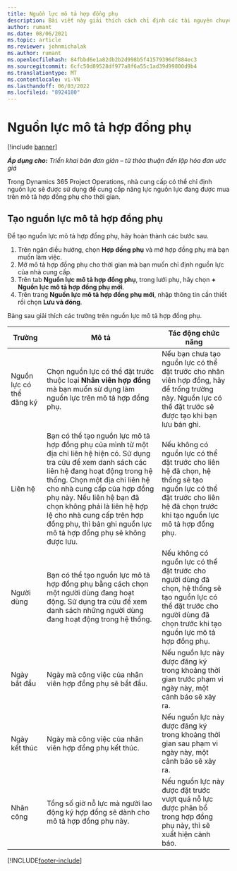 ```yaml
---
title: Nguồn lực mô tả hợp đồng phụ
description: Bài viết này giải thích cách chỉ định các tài nguyên chuyên dụng được nhà cung cấp cung cấp cho một dòng hợp đồng phụ cụ thể theo thời gian.
author: rumant
ms.date: 08/06/2021
ms.topic: article
ms.reviewer: johnmichalak
ms.author: rumant
ms.openlocfilehash: 84fbbd6e1a82db2b2d998b5f41579396df884ec3
ms.sourcegitcommit: 6cfc50d89528df977a8f6a55c1ad39d99800d9b4
ms.translationtype: MT
ms.contentlocale: vi-VN
ms.lasthandoff: 06/03/2022
ms.locfileid: "8924180"
---
```

# <a name="subcontract-line-resources"></a>Nguồn lực mô tả hợp đồng phụ

[!include [banner](../../includes/dataverse-preview.md)]

_**Áp dụng cho:** Triển khai bản đơn giản – từ thỏa thuận đến lập hóa đơn ước giá_

Trong Dynamics 365 Project Operations, nhà cung cấp có thể chỉ định nguồn lực sẽ được sử dụng để cung cấp năng lực nguồn lực đang được mua trên mô tả hợp đồng phụ cho thời gian.

## <a name="create-subcontract-line-resources"></a>Tạo nguồn lực mô tả hợp đồng phụ

Để tạo nguồn lực mô tả hợp đồng phụ, hãy hoàn thành các bước sau.

1. Trên ngăn điều hướng, chọn **Hợp đồng phụ** và mở hợp đồng phụ mà bạn muốn làm việc.
2. Mở mô tả hợp đồng phụ cho thời gian mà bạn muốn chỉ định nguồn lực của nhà cung cấp.
3. Trên tab **Nguồn lực mô tả hợp đồng phụ**, trong lưới phụ, hãy chọn **+ Nguồn lực mô tả hợp đồng phụ mới**.
4. Trên trang **Nguồn lực mô tả hợp đồng phụ mới**, nhập thông tin cần thiết rồi chọn **Lưu và đóng**.

Bảng sau giải thích các trường trên nguồn lực mô tả hợp đồng phụ.

| Trường | Mô tả | Tác động chức năng |
| ----- | ----------- | ----------------- |
| Nguồn lực có thể đăng ký | Chọn nguồn lực có thể đặt trước thuộc loại **Nhân viên hợp đồng** mà bạn muốn sử dụng làm nguồn lực trên mô tả hợp đồng phụ.| Nếu bạn chưa tạo nguồn lực có thể đặt trước cho nhân viên hợp đồng, hãy để trống trường này. Nguồn lực có thể đặt trước sẽ được tạo khi bạn lưu bản ghi.  |
| Liên hệ | Bạn có thể tạo nguồn lực mô tả hợp đồng phụ của mình từ một địa chỉ liên hệ hiện có. Sử dụng tra cứu để xem danh sách các liên hệ đang hoạt động trong hệ thống. Chọn một địa chỉ liên hệ cho nhà cung cấp của hợp đồng phụ này. Nếu liên hệ bạn đã chọn không phải là liên hệ hợp lệ cho nhà cung cấp trên hợp đồng phụ, thì bản ghi nguồn lực mô tả hợp đồng phụ sẽ không được lưu.| Nếu không có nguồn lực có thể đặt trước cho liên hệ đã chọn, hệ thống sẽ tạo nguồn lực có thể đặt trước cho liên hệ đã chọn trước khi tạo nguồn lực mô tả hợp đồng phụ. |
| Người dùng | Bạn có thể tạo nguồn lực mô tả hợp đồng phụ bằng cách chọn một người dùng đang hoạt động. Sử dụng tra cứu để xem danh sách những người dùng đang hoạt động trong hệ thống.| Nếu không có nguồn lực có thể đặt trước cho người dùng đã chọn, hệ thống sẽ tạo nguồn lực có thể đặt trước cho người dùng đã chọn trước khi tạo nguồn lực mô tả hợp đồng phụ. |
| Ngày bắt đầu | Ngày mà công việc của nhân viên hợp đồng phụ sẽ bắt đầu.| Nếu nguồn lực này được đăng ký trong khoảng thời gian trước phạm vi ngày này, một cảnh báo sẽ xảy ra. |
| Ngày kết thúc | Ngày mà công việc của nhân viên hợp đồng phụ kết thúc.| Nếu nguồn lực này được đăng ký trong khoảng thời gian sau phạm vi ngày này, một cảnh báo sẽ xảy ra. |
| Nhân công | Tổng số giờ nỗ lực mà người lao động ký hợp đồng sẽ dành cho mô tả hợp đồng phụ này.| Nếu nguồn lực này được đặt trước vượt quá nỗ lực được phân bổ trong hợp đồng phụ này, thì sẽ xuất hiện cảnh báo. |


[!INCLUDE[footer-include](../../includes/footer-banner.md)]
